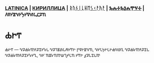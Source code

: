 ### [LATINICA](../Latn/Bog.md) | [КИРИЛЛИЦА](../Cyrl/Бог.md) | [ᚱᚢᚾᛁᚳᚺᛖᛊᚲᚨᚤᚨ](../Runr/ᛒᛟᚷ.md) | [ⰃⰎⰀⰃⰑⰎⰉⰜⰀ](../Glag/Ⰱⱁⰳ.md) | 𐍓𐍠𐍔𐍮𐍝𐍔𐍟𐍔𐍠𐍜𐍡𐍚𐍐𐍴

#  𐍑𐍞𐍒

𐍑𐍞𐍒 — 𐍝𐍐𐍑𐍛𐍳𐍓𐍐𐍢𐍔𐍛𐍰 𐍝𐍐𐍙𐍮𐍨𐍡𐍥𐍔𐍒𐍞 𐍣𐍠𐍞𐍮𐍝𐍴, 𐍝𐍔𐍡𐍟𐍞𐍡𐍞𐍑𐍝𐍨𐍧 𐍝𐍐𐍑𐍛𐍳𐍓𐍐𐍢𐍰 𐍝𐍐𐍑𐍛𐍳𐍓𐍐𐍢𐍔𐍛𐍔𐍧, 𐍝𐍔 𐍴𐍮𐍛𐍴𐍳𐍦𐍙𐍬𐍡𐍴 𐍔𐍒𐍞 𐍤𐍐𐍡𐍢𐍰𐍳
